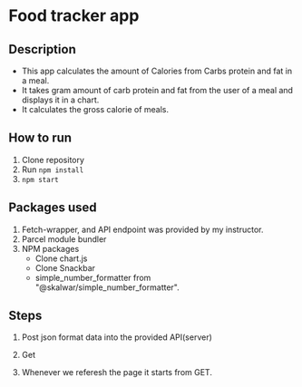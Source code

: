 # Food tracker app

## Description

- This app calculates the amount of Calories from Carbs protein and fat in a meal.
- It takes gram amount of carb protein and fat from the user of a meal and displays it in a chart.
- It calculates the gross calorie of meals.

## How to run

1. Clone repository
2. Run `npm install`
3. `npm start`

## Packages used

1. Fetch-wrapper, and API endpoint was provided by my instructor.
2. Parcel module bundler
3. NPM packages
   - Clone chart.js
   - Clone Snackbar
   - simple_number_formatter from "@skalwar/simple_number_formatter".

## Steps

1. Post json format data into the provided API(server)

2. Get

3. Whenever we referesh the page it starts from GET.
